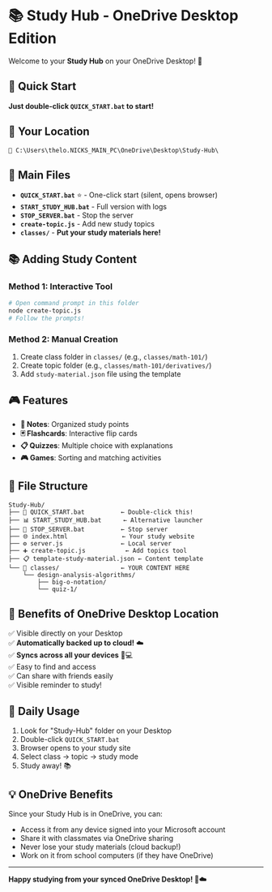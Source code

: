 # 📚 Study Hub - OneDrive Desktop Edition

Welcome to your **Study Hub** on your OneDrive Desktop! 🎉

## 🚀 Quick Start
**Just double-click `QUICK_START.bat` to start!**

## 📍 Your Location
```
📍 C:\Users\thelo.NICKS_MAIN_PC\OneDrive\Desktop\Study-Hub\
```

## 🎯 Main Files
- **`QUICK_START.bat`** ⭐ - One-click start (silent, opens browser)
- **`START_STUDY_HUB.bat`** - Full version with logs
- **`STOP_SERVER.bat`** - Stop the server
- **`create-topic.js`** - Add new study topics
- **`classes/`** - **Put your study materials here!**

## 📚 Adding Study Content

### Method 1: Interactive Tool
```bash
# Open command prompt in this folder
node create-topic.js
# Follow the prompts!
```

### Method 2: Manual Creation
1. Create class folder in `classes/` (e.g., `classes/math-101/`)
2. Create topic folder (e.g., `classes/math-101/derivatives/`)
3. Add `study-material.json` file using the template

## 🎮 Features
- **📝 Notes**: Organized study points
- **🃏 Flashcards**: Interactive flip cards  
- **📋 Quizzes**: Multiple choice with explanations
- **🎮 Games**: Sorting and matching activities

## 🔧 File Structure
```
Study-Hub/
├── 🚀 QUICK_START.bat          ← Double-click this!
├── 📊 START_STUDY_HUB.bat      ← Alternative launcher
├── 🛑 STOP_SERVER.bat          ← Stop server
├── 🌐 index.html               ← Your study website
├── ⚙️ server.js                ← Local server
├── ➕ create-topic.js           ← Add topics tool
├── 📋 template-study-material.json ← Content template
└── 📁 classes/                 ← YOUR CONTENT HERE
    └── design-analysis-algorithms/
        ├── big-o-notation/
        └── quiz-1/
```

## 🎯 Benefits of OneDrive Desktop Location
✅ Visible directly on your Desktop  
✅ **Automatically backed up to cloud!** ☁️  
✅ **Syncs across all your devices** 📱💻  
✅ Easy to find and access  
✅ Can share with friends easily  
✅ Visible reminder to study!  

## 🚀 Daily Usage
1. Look for "Study-Hub" folder on your Desktop
2. Double-click `QUICK_START.bat`
3. Browser opens to your study site
4. Select class → topic → study mode
5. Study away! 📚

## 💡 OneDrive Benefits
Since your Study Hub is in OneDrive, you can:
- Access it from any device signed into your Microsoft account
- Share it with classmates via OneDrive sharing
- Never lose your study materials (cloud backup!)
- Work on it from school computers (if they have OneDrive)

---
**Happy studying from your synced OneDrive Desktop! 🎉☁️**